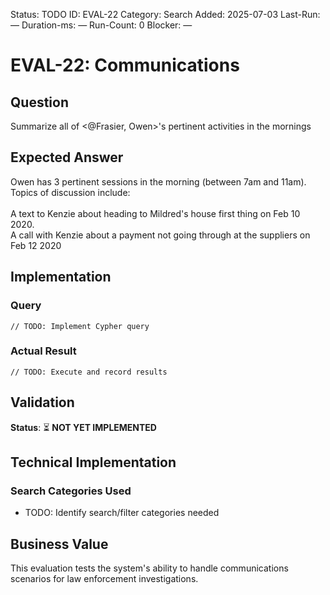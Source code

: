 <!--- META: machine-readable for scripts --->
Status: TODO
ID: EVAL-22
Category: Search
Added: 2025-07-03
Last-Run: —
Duration-ms: —
Run-Count: 0
Blocker: —

# EVAL-22: Communications

## Question
Summarize all of <@Frasier, Owen>'s pertinent activities in the mornings

## Expected Answer
Owen has 3 pertinent sessions in the morning (between 7am and 11am). Topics of discussion include:<br><br>A text to Kenzie about heading to Mildred's house first thing on Feb 10 2020.<br>A call with Kenzie about a payment not going through at the suppliers on Feb 12 2020

## Implementation

### Query
```cypher
// TODO: Implement Cypher query
```

### Actual Result
```
// TODO: Execute and record results
```

## Validation
**Status**: ⏳ **NOT YET IMPLEMENTED**

## Technical Implementation

### Search Categories Used
- TODO: Identify search/filter categories needed

## Business Value

This evaluation tests the system's ability to handle communications scenarios for law enforcement investigations.
